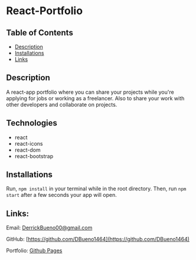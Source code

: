 # React-Portfolio

## Table of Contents

- [Description](#Description)
- [Installations](#Installations)
- [Links](#Links)

## Description

A react-app portfolio where you can share your projects while you're applying for jobs or working as a freelancer. Also to share your work with other developers and collaborate on projects.

## Technologies

- react
- react-icons
- react-dom
- react-bootstrap

## Installations
Run,
```npm install```
in your terminal while in the root directory. Then, run
```npm start```
 after a few seconds your app will open.

## Links:

Email: [DerrickBueno00@gmail.com](DerrickBueno00@gmail.com)

GitHub: [https://github.com/DBueno1464](https://github.com/DBueno1464)

Portfolio: [Github Pages](https://dbueno1464.github.io/react-portfolio-test/)
